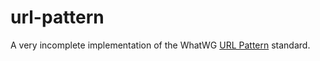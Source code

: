# url-pattern

A very incomplete implementation of the WhatWG [URL Pattern](https://urlpattern.spec.whatwg.org/) standard.